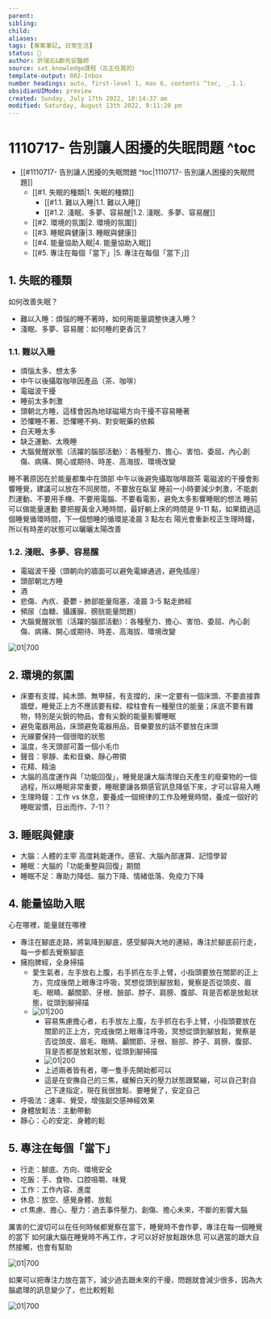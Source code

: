 ```yaml
---
parent: 
sibling: 
child: 
aliases:    
tags: [專案筆記, 日常生活]
status: 🌱
author: 許瑞云&鄭先安醫師 
source: sat.knowledge課程（古主任買的） 
template-output: 002-Inbox
number headings: auto, first-level 1, max 6, contents ^toc, _.1.1.
obsidianUIMode: preview
created: Sunday, July 17th 2022, 10:14:37 am
modified: Saturday, August 13th 2022, 9:11:20 pm
---
```

# 1110717- 告別讓人困擾的失眠問題 ^toc

- [[#1110717- 告別讓人困擾的失眠問題 ^toc|1110717- 告別讓人困擾的失眠問題]]
	- [[#1. 失眠的種類|1. 失眠的種類]]
		- [[#1.1. 難以入睡|1.1. 難以入睡]]
		- [[#1.2. 淺眠、多夢、容易醒|1.2. 淺眠、多夢、容易醒]]
	- [[#2. 環境的氛圍|2. 環境的氛圍]]
	- [[#3. 睡眠與健康|3. 睡眠與健康]]
	- [[#4. 能量協助入眠|4. 能量協助入眠]]
	- [[#5. 專注在每個「當下」|5. 專注在每個「當下」]]

## 1. 失眠的種類

如何改善失眠？
- 難以入睡：煩惱的睡不著時，如何用能量調整快速入睡？
- 淺眠、多夢、容易醒：如何睡的更香沉？


### 1.1. 難以入睡
- 煩惱太多、想太多
- 中午以後攝取咖啡因產品（茶、咖啡）
- 電磁波干擾
- 睡前太多刺激
- 頭朝北方睡，這樣會因為地球磁場方向干擾不容易睡著
- 恐懼睡不著、恐懼睡不夠、對安眠藥的依賴
- 白天睡太多
- 缺乏運動、太晚睡
- 大腦覺醒狀態（活躍的腦部活動）：各種壓力、擔心、害怕、委屈、內心創傷、病痛、開心或期待、時差、高海拔、環境改變

睡不著原因在於能量都集中在頭部
中午以後避免攝取咖啡跟茶
電磁波的干擾會影響睡覺，建議可以放在不同房間，不要放在臥室
睡前一小時要減少刺激，不能劇烈運動、不要用手機、不要用電腦、不要看電影，避免太多影響睡眠的想法
睡前可以做能量運動
要把握黃金入睡時間，最好躺上床的時間是 9-11 點，如果錯過這個睡覺循環時間，下一個想睡的循環是凌晨 3 點左右
陽光會重新校正生理時鐘，所以有時差的狀態可以曬曬太陽改善

### 1.2. 淺眠、多夢、容易醒

- 電磁波干擾（頭朝向的牆面可以避免電線通過，避免插座）
- 頭部朝北方睡
- 酒
- 悲傷、內疚、憂鬱 - 肺部能量阻塞，凌晨 3-5 點走肺經
- 頻尿（血糖、攝護腺、膀胱能量問題）
- 大腦覺醒狀態（活躍的腦部活動）：各種壓力、擔心、害怕、委屈、內心創傷、病痛、開心或期待、時差、高海拔、環境改變

![01|700](https://raw.githubusercontent.com/hoonsor/upgit-Obsidian/main/2022/07/17/upgit_20220717_1658024771.png)


## 2. 環境的氛圍

- 床要有支撐，純木頭、無甲醛，有支撐的，床一定要有一個床頭、不要直接靠牆壁，睡覺正上方不應該要有樑、樑柱會有一種壓住的能量；床底不要有雜物，特別是尖銳的物品，會有尖銳的能量影響睡眠
- 避免電器用品，床頭避免電器用品，音樂要放的話不要放在床頭
- 光線要保持一個很暗的狀態
- 溫度，冬天頭部可蓋一個小毛巾
- 聲音：寧靜、柔和音樂、靜心帶領
- 花精、精油
- 大腦的高度運作與「功能回復」，睡覺是讓大腦清理白天產生的廢棄物的一個過程，所以睡眠非常重要，睡眠要讓各類感官訊息降低下來，才可以容易入睡
- 生理時鐘：工作 vs 休息，要養成一個規律的工作及睡覺時間，養成一個好的睡眠習慣，日出而作、7-11？

## 3. 睡眠與健康

- 大腦：人體的主宰
 高度耗能運作。感官、大腦內部運算、記憶學習
- 睡眠：大腦的「功能重整與回復」期間
- 睡眠不足：專助力降低、腦力下降、情緒低落、免疫力下降

## 4. 能量協助入眠

心在哪裡，能量就在哪裡
- 專注在腳底走路，將氣降到腳底，感受腳與大地的連結，專注於腳底前行走，每一步都去覺察腳底
- 擁抱脾經，全身掃描
	- 愛生氣者，左手放右上腹，右手抓在左手上臂，小指頭要放在關節的正上方，完成後閉上眼專注呼吸，冥想從頭到腳放鬆，覺察是否從頭皮、眉毛、眼睛、顳關節、牙根、臉部、脖子、肩膀、腹部、背是否都是放鬆狀態，從頭到腳掃描
	- ![01|200](https://raw.githubusercontent.com/hoonsor/upgit-Obsidian/main/2022/07/17/upgit_20220717_1658026000.png)
		- 容易焦慮擔心者，右手放左上腹，左手抓在右手上臂，小指頭要放在關節的正上方，完成後閉上眼專注呼吸，冥想從頭到腳放鬆，覺察是否從頭皮、眉毛、眼睛、顳關節、牙根、臉部、脖子、肩膀、腹部、背是否都是放鬆狀態，從頭到腳掃描
		- ![01|200](https://raw.githubusercontent.com/hoonsor/upgit-Obsidian/main/2022/07/17/upgit_20220717_1658026215.png)
		- 上述兩者皆有者，哪一隻手先開始都可以
		- 這是在安撫自己的三焦，緩解白天的壓力狀態跟緊繃，可以自己對自己下達指定，現在我很放鬆、要睡覺了，安定自己
- 呼吸法：速率、覺受，增強副交感神經效果
- 身體放鬆法：主動帶動
- 靜心：心的安定、身體的鬆


## 5. 專注在每個「當下」

- 行走：腳底、方向、環境安全
- 吃飯：手、食物、口腔咀嚼、味覺
- 工作：工作內容、進度
- 休息：放空、感覺身體、放鬆
- cf.焦慮、擔心、壓力：過去事件壓力、創傷、擔心未來，不斷的影響大腦

厲害的仁波切可以在任何時候都覺察在當下，睡覺時不會作夢，專注在每一個睡覺的當下
如何讓大腦在睡覺時不再工作，才可以好好放鬆跟休息
可以適當的跟大自然接觸，也會有幫助


![01|700](https://raw.githubusercontent.com/hoonsor/upgit-Obsidian/main/2022/07/17/upgit_20220717_1658026445.png)

如果可以把專注力放在當下，減少過去跟未來的干擾，問題就會減少很多，因為大腦處理的訊息變少了，也比較輕鬆

![01|700](https://raw.githubusercontent.com/hoonsor/upgit-Obsidian/main/2022/07/17/upgit_20220717_1658026522.png)

